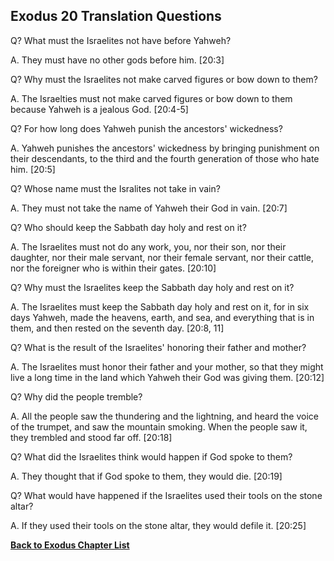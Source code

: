 ## Exodus 20 Translation Questions ##

Q? What must the Israelites not have before Yahweh?

A. They must have no other gods before him. [20:3]

Q? Why must the Israelites not make carved figures or bow down to them?

A. The Israelties must not make carved figures or bow down to them because Yahweh is a jealous God. [20:4-5]

Q? For how long does Yahweh punish the ancestors' wickedness?

A. Yahweh punishes the ancestors' wickedness by bringing punishment on their descendants, to the third and the fourth generation of those who hate him. [20:5]

Q? Whose name must the Isralites not take in vain?

A. They must not take the name of Yahweh their God in vain. [20:7]

Q? Who should keep the Sabbath day holy and rest on it?

A. The Israelites must not do any work, you, nor their son, nor their daughter, nor their male servant, nor their female servant, nor their cattle, nor the foreigner who is within their gates. [20:10]

Q? Why must the Israelites keep the Sabbath day holy and rest on it?

A. The Israelites must keep the Sabbath day holy and rest on it, for in six days Yahweh, made the heavens, earth, and sea, and everything that is in them, and then rested on the seventh day. [20:8, 11]

Q? What is the result of the Israelites' honoring their father and mother?

A. The Israelites must honor their father and your mother, so that they might live a long time in the land which Yahweh their God was giving them. [20:12]

Q? Why did the people tremble?

A. All the people saw the thundering and the lightning, and heard the voice of the trumpet, and saw the mountain smoking. When the people saw it, they trembled and stood far off. [20:18]

Q? What did the Israelites think would happen if God spoke to them?

A. They thought that if God spoke to them, they would die. [20:19]

Q? What would have happened if the Israelites used their tools on the stone altar?

A. If they used their tools on the stone altar, they would defile it. [20:25]

__[Back to Exodus Chapter List](./)__

